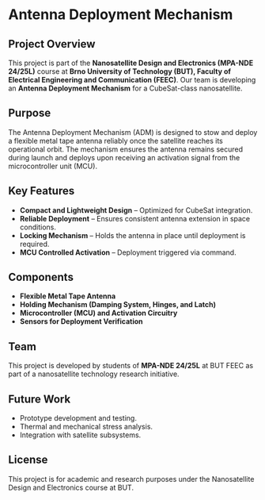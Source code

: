# Antenna Deployment Mechanism

## Project Overview
This project is part of the **Nanosatellite Design and Electronics (MPA-NDE 24/25L)** course at **Brno University of Technology (BUT), Faculty of Electrical Engineering and Communication (FEEC)**. Our team is developing an **Antenna Deployment Mechanism** for a CubeSat-class nanosatellite.

## Purpose
The Antenna Deployment Mechanism (ADM) is designed to stow and deploy a flexible metal tape antenna reliably once the satellite reaches its operational orbit. The mechanism ensures the antenna remains secured during launch and deploys upon receiving an activation signal from the microcontroller unit (MCU).

## Key Features
- **Compact and Lightweight Design** – Optimized for CubeSat integration.
- **Reliable Deployment** – Ensures consistent antenna extension in space conditions.
- **Locking Mechanism** – Holds the antenna in place until deployment is required.
- **MCU Controlled Activation** – Deployment triggered via command.

## Components
- **Flexible Metal Tape Antenna**
- **Holding Mechanism (Damping System, Hinges, and Latch)**
- **Microcontroller (MCU) and Activation Circuitry**
- **Sensors for Deployment Verification**

## Team
This project is developed by students of **MPA-NDE 24/25L** at BUT FEEC as part of a nanosatellite technology research initiative.

## Future Work
- Prototype development and testing.
- Thermal and mechanical stress analysis.
- Integration with satellite subsystems.

## License
This project is for academic and research purposes under the Nanosatellite Design and Electronics course at BUT.


